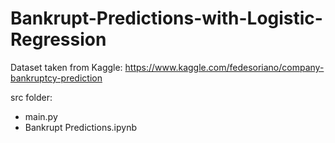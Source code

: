 # Bankrupt-Predictions-with-Logistic-Regression

Dataset taken from Kaggle: https://www.kaggle.com/fedesoriano/company-bankruptcy-prediction

src folder:
- main.py
- Bankrupt Predictions.ipynb


